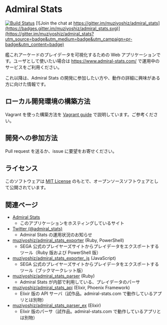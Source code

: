 # Admiral Stats

[![Build Status](https://travis-ci.org/muziyoshiz/admiral_stats.svg?branch=master)](https://travis-ci.org/muziyoshiz/admiral_stats) [![Join the chat at https://gitter.im/muziyoshiz/admiral_stats](https://badges.gitter.im/muziyoshiz/admiral_stats.svg)](https://gitter.im/muziyoshiz/admiral_stats?utm_source=badge&utm_medium=badge&utm_campaign=pr-badge&utm_content=badge)

艦これアーケードのプレイデータを可視化するための Web アプリケーションです。ユーザとして使いたい場合は https://www.admiral-stats.com/ で運用中のサービスをご利用ください。

これ以降は、Admiral Stats の開発に参加したい方や、動作の詳細に興味がある方に向けた情報です。

## ローカル開発環境の構築方法

Vagrant を使った構築方法を [Vagrant guide](vagrant/README.md) で説明しています。ご参考ください。

## 開発への参加方法

Pull request を送るか、issue に要望をお寄せください。

## ライセンス

このソフトウェアは [MIT License](http://opensource.org/licenses/MIT) のもとで、オープンソースソフトウェアとして公開されています。

## 関連ページ

- [Admiral Stats](https://www.admiral-stats.com/)
    - このアプリケーションをホスティングしているサイト
- [Twitter (@admiral_stats)](https://twitter.com/admiral_stats)
    - Admiral Stats の運用状況のお知らせ
- [muziyoshiz/admiral_stats_exporter](https://github.com/muziyoshiz/admiral_stats_exporter) (Ruby, PowerShell)
    - SEGA 公式のプレイヤーズサイトからプレイデータをエクスポートするツール（Ruby 版および PowerShell 版）
- [muziyoshiz/admiral_stats_exporter_js](https://github.com/muziyoshiz/admiral_stats_exporter_js) (JavaScript)
    - SEGA 公式のプレイヤーズサイトからプレイデータをエクスポートするツール（ブックマークレット版）
- [muziyoshiz/admiral_stats_parser](https://github.com/muziyoshiz/admiral_stats_parser) (Ruby)
    - Admiral Stats が内部で利用している、プレイデータのパーサ
- [muziyoshiz/admiral_stats_api](https://github.com/muziyoshiz/admiral_stats_api) (Elixir, Phoenix Framework)
    - Elixir 版の API サーバ（試作品。admiral-stats.com で動作しているアプリとは別物）
- [muziyoshiz/admiral_stats_parser_ex](https://github.com/muziyoshiz/admiral_stats_parser_ex) (Elixir)
    - Elixir 版のパーサ（試作品。admiral-stats.com で動作しているアプリとは別物）
